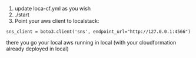 1. update loca-cf.yml as you wish
2. ./start
3. Point your aws client to localstack:

```
sns_client = boto3.client('sns', endpoint_url="http://127.0.0.1:4566")
```


there you go your local aws running in local (with your cloudformation already deployed in local)
